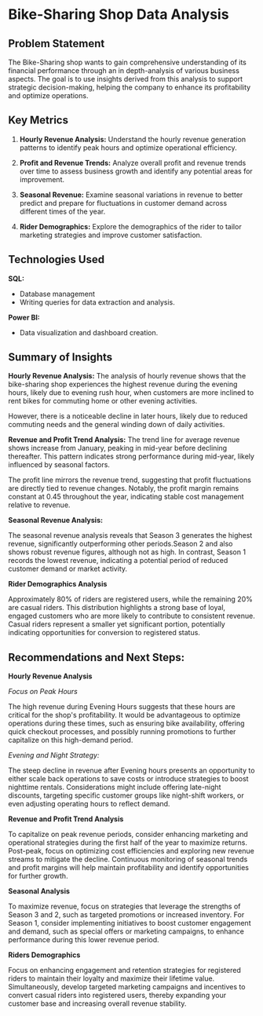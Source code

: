 
# Bike-Sharing Shop Data Analysis




## Problem Statement
The Bike-Sharing shop wants to gain comprehensive understanding of its financial performance through an in depth-analysis of various business aspects. The goal is to use insights derived from this analysis to support strategic decision-making, helping the company to enhance its profitability and optimize operations. 
##  Key Metrics
1. **Hourly Revenue Analysis:** Understand the hourly revenue generation patterns to identify peak hours and optimize operational efficiency.

2. **Profit and Revenue Trends:** Analyze overall profit and revenue trends over time to assess business growth and identify any potential areas for improvement.

3. **Seasonal Revenue:** Examine seasonal variations in revenue to better predict and prepare for fluctuations in customer demand across different times of the year.

4. **Rider Demographics:** Explore the demographics of the rider to tailor marketing strategies and improve customer satisfaction.
## Technologies Used
**SQL:**
* Database management 
*  Writing queries for data extraction and analysis.

**Power BI:**
* Data visualization and dashboard creation.

## Summary of Insights
**Hourly Revenue Analysis:** 
The analysis of hourly revenue shows that the bike-sharing shop experiences the highest revenue during the evening hours, likely due to evening rush hour, when customers are more inclined to rent bikes for commuting home or other evening activities.

However, there is a noticeable decline in later hours, likely due to reduced commuting needs and the general winding down of daily activities.

**Revenue and Profit Trend Analysis:** The trend line for average revenue shows increase from January, peaking in mid-year before declining thereafter. This pattern indicates strong performance during mid-year, likely influenced by seasonal factors.

The profit line mirrors the revenue trend, suggesting that profit fluctuations are directly tied to revenue changes. Notably, the profit margin remains constant at 0.45 throughout the year, indicating stable cost management relative to revenue.

**Seasonal Revenue Analysis:**

The seasonal revenue analysis reveals that Season 3 generates the highest revenue, significantly outperforming other periods.Season 2 and also shows robust revenue figures, although not as high. In contrast, Season 1 records the lowest revenue, indicating a potential period of reduced customer demand or market activity.

**Rider Demographics Analysis**

Approximately 80% of riders are registered users, while the remaining 20% are casual riders. This distribution highlights a strong base of loyal, engaged customers who are more likely to contribute to consistent revenue. Casual riders represent a smaller yet significant portion, potentially indicating opportunities for conversion to registered status.

## Recommendations and Next Steps:
**Hourly Revenue Analysis**

*Focus on Peak Hours*

The high revenue during Evening Hours suggests that these hours are critical for the shop's profitability. It would be advantageous to optimize operations during these times, such as ensuring bike availability, offering quick checkout processes, and possibly running promotions to further capitalize on this high-demand period.

*Evening and Night Strategy:*

The steep decline in revenue after Evening hours presents an opportunity to either scale back operations to save costs or introduce strategies to boost nighttime rentals. Considerations might include offering late-night discounts, targeting specific customer groups like night-shift workers, or even adjusting operating hours to reflect demand.

**Revenue and Profit Trend Analysis**

To capitalize on peak revenue periods, consider enhancing marketing and operational strategies during the first half of the year to maximize returns. Post-peak, focus on optimizing cost efficiencies and exploring new revenue streams to mitigate the decline. Continuous monitoring of seasonal trends and profit margins will help maintain profitability and identify opportunities for further growth.

**Seasonal Analysis**

To maximize revenue, focus on strategies that leverage the strengths of Season 3 and 2, such as targeted promotions or increased inventory. For Season 1, consider implementing initiatives to boost customer engagement and demand, such as special offers or marketing campaigns, to enhance performance during this lower revenue period.

**Riders Demographics**

Focus on enhancing engagement and retention strategies for registered riders to maintain their loyalty and maximize their lifetime value. Simultaneously, develop targeted marketing campaigns and incentives to convert casual riders into registered users, thereby expanding your customer base and increasing overall revenue stability.


